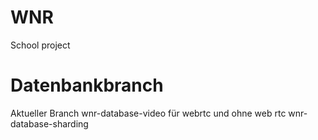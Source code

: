 # WNR
School project


# Datenbankbranch 

Aktueller Branch wnr-database-video für webrtc und ohne web rtc wnr-database-sharding 